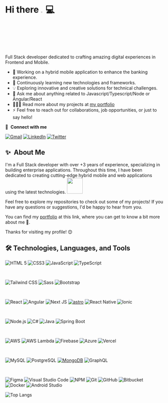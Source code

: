 <!-- **Guille0197/Guille0197** is a ✨ _special_ ✨ repository because its `README.md` (this file) appears on your GitHub profile. -->

<!-- Title & Banner -->
# Hi there <a href="https://www..com/"><img src="https://media.giphy.com/media/hvRJCLFzcasrR4ia7z/giphy.gif" width="3%"></a>💻

Full Stack developer dedicated to crafting amazing digital experiences in Frontend and Mobile.

- 🔭 Working on a hybrid mobile application to enhance the banking experience.
- 🌱 Continuously learning new technologies and frameworks.
- 💡 Exploring innovative and creative solutions for technical challenges.
- 💬 Ask me about anything related to Javascript/Typescript/Node or Angular/React
- 👨🏾‍💻 Read more about my projects at [my portfolio]([https://guille0197.github.io/landing-profile/](https://guille0197.github.io/portafolio/))
- ⚡  Feel free to reach out for collaborations, job opportunities, or just to say hello!


🔗 &nbsp;**Connect with me**

[![Gmail](https://img.shields.io/badge/Gmail-Guillermo_Navarro-808080?style=for-the-badge&logo=gmail&logoColor=white&labelColor=EA4335)](mailto:gnavarro0197@gmail.com)
[![LinkedIn](https://img.shields.io/badge/LinkedIn-Guillermo_Navarro-808080?style=for-the-badge&logo=linkedin&logoColor=white&labelColor=0077B5)](https://www.linkedin.com/in/guillermo-antonio-navarro)
[![Twitter](https://img.shields.io/badge/Twitter-Guillermo_Navarro-808080?style=for-the-badge&logo=twitter&logoColor=white&labelColor=1DA1F2)](https://twitter.com/gan01_97) <br>

## ✨&nbsp; About Me
 
I'm a Full Stack developer with over +3 years of experience, specializing in building enterprise applications. 
Throughout this time, I have been dedicated to creating cutting-edge hybrid mobile and web applications using the latest technologies. <img src="https://media.giphy.com/media/WUlplcMpOCEmTGBtBW/giphy.gif" width="50">


Feel free to explore my repositories to check out some of my projects! If you have any questions or suggestions, I'd be happy to hear from you.


You can find my [portfolio]() at this link, where you can get to know a bit more about me 📲.


Thanks for visiting my profile! 😊


## 🛠️ Technologies, Languages, and Tools
<!-- Fronted Basic -->
![HTML 5](https://img.shields.io/badge/html5-E34F26?style=for-the-badge&logo=html5&logoColor=white&labelColor=E34F26)
![CSS3](https://img.shields.io/badge/CSS3-1572B6?style=for-the-badge&logo=css3&logoColor=white&labelColor=1572B6)
![JavaScript](https://img.shields.io/badge/javascript-F7DF1E?style=for-the-badge&logo=javascript&logoColor=black&labelColor=F7DF1E)
![TypeScript](https://img.shields.io/badge/TypeScript-3178C6?style=for-the-badge&logo=typescript&logoColor=white)

<br>

<!-- CSS Styling -->
![Tailwind CSS](https://img.shields.io/badge/tailwind%20css-38B2AC?style=for-the-badge&logo=tailwind-css&logoColor=white&labelColor=38B2AC)
![Sass](https://img.shields.io/badge/sass-CC6699?style=for-the-badge&logo=sass&logoColor=white&labelColor=CC6699)
![Bootstrap](https://img.shields.io/badge/bootstrap-7952B3?style=for-the-badge&logo=bootstrap&logoColor=white&labelColor=7952B3)

<br>

<!-- Framework fronted -->
![React](https://img.shields.io/badge/react-61DAFB?style=for-the-badge&logo=react&logoColor=black&labelColor=61DAFB)
![Angular](https://img.shields.io/badge/angular-EA4335?style=for-the-badge&logo=angular&logoColor=white&labelColor=EA4335)
![Next JS](https://img.shields.io/badge/Next-black?style=for-the-badge&logo=next.js&logoColor=white)
<a href='https://astro.build/' target="_blank"><img alt='astro' src='https://img.shields.io/badge/Astro-100000?style=for-the-badge&logo=astro&logoColor=white&labelColor=E34F26&color=E34F26'/></a>
![React Native](https://img.shields.io/badge/react_native-61DAFB?style=for-the-badge&logo=react&logoColor=black&labelColor=61DAFB)
![Ionic](https://img.shields.io/badge/ionic-3880FF?style=for-the-badge&logo=ionic&logoColor=white&labelColor=3880FF)

<br>

<!-- Programming language -->
![Node.js](https://img.shields.io/badge/Node.js-8CC84B?style=for-the-badge&logo=node.js&logoColor=white)
![C#](https://img.shields.io/badge/C%23-239120?style=for-the-badge&logo=c-sharp&logoColor=white)
![Java](https://img.shields.io/badge/Java-007396?style=for-the-badge&logo=java&logoColor=white)
![Spring Boot](https://img.shields.io/badge/Spring_Boot-6DB33F?style=for-the-badge&logo=spring-boot&logoColor=white)


<br>

<!-- Cloud -->
![AWS](https://img.shields.io/badge/AWS-232F3E?style=for-the-badge&logo=amazon-aws&logoColor=white)
![AWS Lambda](https://img.shields.io/badge/AWS_Lambda-FF9900?style=for-the-badge&logo=amazon-aws&logoColor=white)
![Firebase](https://img.shields.io/badge/firebase-FFCA28?style=for-the-badge&logo=firebase&logoColor=black&labelColor=FFCA28)
![Azure](https://img.shields.io/badge/Microsoft_Azure-0089D6?style=for-the-badge&logo=microsoft-azure&logoColor=white)
![Vercel](https://img.shields.io/badge/Vercel-000000?style=for-the-badge&logo=vercel&logoColor=white)

<br>

<!-- Data base -->
![MySQL](https://img.shields.io/badge/mysql-4479A1?style=for-the-badge&logo=mysql&logoColor=white&labelColor=4479A1)
![PostgreSQL](https://img.shields.io/badge/PostgreSQL-336791?style=for-the-badge&logo=postgresql&logoColor=white)
[![MongoDB](https://img.shields.io/badge/MongoDB-47A248?style=for-the-badge&logo=mongodb&logoColor=white&labelColor=47A248)]()
![GraphQL](https://img.shields.io/badge/GraphQL-E434AA?style=for-the-badge&logo=graphql&logoColor=white)


<br>

<!-- Tools -->
![Figma](https://img.shields.io/badge/figma-F24E1E?style=for-the-badge&logo=figma&logoColor=white&labelColor=F24E1E)
![Visual Studio Code](https://img.shields.io/badge/Visual%20Studio%20Code-0078d7.svg?style=for-the-badge&logo=visual-studio-code&logoColor=white)
![NPM](https://img.shields.io/badge/npm-CB3837?style=for-the-badge&logo=npm&logoColor=white)
![Git](https://img.shields.io/badge/Git-F05032?style=for-the-badge&logo=git&logoColor=white)
![GitHub](https://img.shields.io/badge/GitHub-181717?style=for-the-badge&logo=github&logoColor=white)
![Bitbucket](https://img.shields.io/badge/Bitbucket-0052CC?style=for-the-badge&logo=bitbucket&logoColor=white)
![Docker](https://img.shields.io/badge/docker-%230db7ed.svg?style=for-the-badge&logo=docker&logoColor=white)
![Android Studio](https://img.shields.io/badge/Android%20Studio-3DDC84.svg?style=for-the-badge&logo=android-studio&logoColor=white)


<!-- Chart -->
![Top Langs](https://github-readme-stats.vercel.app/api/top-langs/?username=guille0197&layout=compact)

